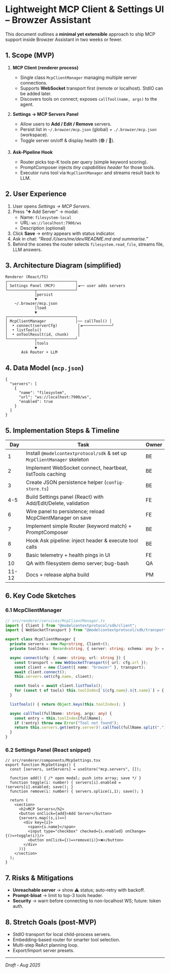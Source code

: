 # Lightweight MCP Client & Settings UI – Browzer Assistant

This document outlines a **minimal yet extensible** approach to ship MCP support inside Browzer Assistant in two weeks or fewer.

## 1. Scope (MVP)

1. **MCP Client (renderer process)**
   - Single class `McpClientManager` managing multiple server connections.
   - Supports **WebSocket** transport first (remote or localhost). StdIO can be added later.
   - Discovers tools on connect; exposes `callTool(name, args)` to the agent.

2. **Settings → MCP Servers Panel**
   - Allow users to **Add / Edit / Remove** servers.
   - Persist list in `~/.browzer/mcp.json` (global) + `./.browzer/mcp.json` (workspace).
   - Toggle server on/off & display health (🟢 / 🔴).

3. **Ask-Pipeline Hook**
   - Router picks top-K tools per query (simple keyword scoring).
   - PromptComposer injects *tiny capabilities header* for those tools.
   - Executor runs tool via `McpClientManager` and streams result back to LLM.

## 2. User Experience

1. User opens *Settings → MCP Servers*.
2. Press “➕ Add Server” → modal:
   * Name: `filesystem-local`
   * URL: `ws://localhost:7900/ws`
   * Description (optional)
3. Click **Save** → entry appears with status indicator.
4. Ask in chat: *“Read /Users/me/dev/README.md and summarise.”*
5. Behind the scenes the router selects `filesystem.read_file`, streams file, LLM answers.

## 3. Architecture Diagram (simplified)

```
Renderer (React/TS)
┌──────────────────────────────┐
│ Settings Panel (MCP)         │◄── user adds servers
└────────────┬─────────────────┘
             │persist
             ▼
    ~/.browzer/mcp.json
             │load
             ▼
┌──────────────────────────────┐
│ McpClientManager             │── callTool() │
│  • connect(serverCfg)         │◄─────────────┘
│  • listTools()                │
│  • onToolResult(id, chunk)    │
└────────────┬─────────────────┘
             │tools
             ▼
       Ask Router + LLM
```

## 4. Data Model (`mcp.json`)

```jsonc
{
  "servers": [
    {
      "name": "filesystem",
      "url": "ws://localhost:7900/ws",
      "enabled": true
    }
  ]
}
```

## 5. Implementation Steps & Timeline

| Day | Task | Owner |
|-----|------|-------|
| 1   | Install `@modelcontextprotocol/sdk` & set up `McpClientManager` skeleton | BE |
| 2   | Implement WebSocket connect, heartbeat, listTools caching | BE |
| 3   | Create JSON persistence helper (`config-store.ts`) | BE |
| 4-5 | Build Settings panel (React) with Add/Edit/Delete, validation | FE |
| 6   | Wire panel to persistence; reload McpClientManager on save | FE |
| 7   | Implement simple Router (keyword match) + PromptComposer | BE |
| 8   | Hook Ask pipeline: inject header & execute tool calls | BE |
| 9   | Basic telemetry + health pings in UI | FE |
| 10  | QA with filesystem demo server; bug-bash | QA |
| 11-12 | Docs + release alpha build | PM |

## 6. Key Code Sketches

### 6.1 McpClientManager

```ts
// src/renderer/services/McpClientManager.ts
import { Client } from "@modelcontextprotocol/sdk/client";
import { WebSocketTransport } from "@modelcontextprotocol/sdk/transports/ws";

export class McpClientManager {
  private servers = new Map<string, Client>();
  private toolIndex: Record<string, { server: string; schema: any }> = {};

  async connect(cfg: { name: string; url: string }) {
    const transport = new WebSocketTransport({ url: cfg.url });
    const client = new Client({ name: "browzer" }, transport);
    await client.connect();
    this.servers.set(cfg.name, client);

    const tools = await client.listTools();
    for (const t of tools) this.toolIndex[`${cfg.name}.${t.name}`] = { server: cfg.name, schema: t.inputSchema };
  }

  listTools() { return Object.keys(this.toolIndex); }

  async callTool(fullName: string, args: any) {
    const entry = this.toolIndex[fullName];
    if (!entry) throw new Error("Tool not found");
    return this.servers.get(entry.server)!.callTool(fullName.split(".")[1], args);
  }
}
```

### 6.2 Settings Panel (React snippet)

```tsx
// src/renderer/components/McpSettings.tsx
export function McpSettings() {
  const [servers, setServers] = useStore("mcp.servers", []);

  function add() { /* open modal; push into array; save */ }
  function toggle(i: number) { servers[i].enabled = !servers[i].enabled; save(); }
  function remove(i: number) { servers.splice(i,1); save(); }

  return (
    <section>
      <h2>MCP Servers</h2>
      <button onClick={add}>Add Server</button>
      {servers.map((s,i)=>(
        <div key={i}>
          <span>{s.name}</span>
          <input type="checkbox" checked={s.enabled} onChange={()=>toggle(i)}/>
          <button onClick={()=>remove(i)}>❌</button>
        </div>
      ))}
    </section>
  );
}
```

## 7. Risks & Mitigations

- **Unreachable server** → show ⚠️ status; auto-retry with backoff.
- **Prompt-bloat** → limit to top-3 tools header.
- **Security** → warn before connecting to non-localhost WS; future: token auth.

## 8. Stretch Goals (post-MVP)

- StdIO transport for local child-process servers.
- Embedding-based router for smarter tool selection.
- Multi-step ReAct planning loop.
- Export/Import server presets.

---

*Draft ‑ Aug 2025*
